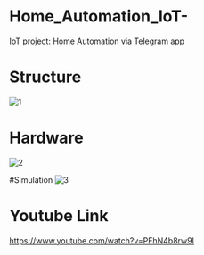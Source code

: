 # Home_Automation_IoT-
IoT project: Home Automation via Telegram app 

# Structure 
![1](https://user-images.githubusercontent.com/58274552/119275620-697c7a80-bc16-11eb-816b-4777eb8abf35.PNG)

# Hardware
![2](https://user-images.githubusercontent.com/58274552/119275695-caa44e00-bc16-11eb-9421-98a722d41ddc.PNG)

#Simulation
![3](https://user-images.githubusercontent.com/58274552/119275705-d728a680-bc16-11eb-9097-27399321107e.PNG)

# Youtube Link
https://www.youtube.com/watch?v=PFhN4b8rw9I

